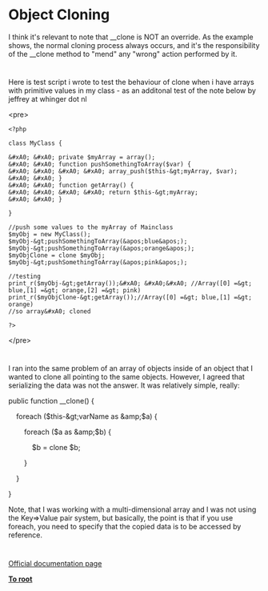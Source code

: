 # Object Cloning





I think it&apos;s relevant to note that __clone is NOT an override. As the example shows, the normal cloning process always occurs, and it&apos;s the responsibility of the __clone method to &quot;mend&quot; any &quot;wrong&quot; action performed by it.

  

#



Here is test script i wrote to test the behaviour of clone when i have arrays with primitive values in my class - as an additonal test of the note below by jeffrey at whinger dot nl

&lt;pre&gt;


```
<?php

class MyClass {

&#xA0; &#xA0; private $myArray = array();
&#xA0; &#xA0; function pushSomethingToArray($var) {
&#xA0; &#xA0; &#xA0; &#xA0; array_push($this-&gt;myArray, $var);
&#xA0; &#xA0; }
&#xA0; &#xA0; function getArray() {
&#xA0; &#xA0; &#xA0; &#xA0; return $this-&gt;myArray;
&#xA0; &#xA0; }

}

//push some values to the myArray of Mainclass
$myObj = new MyClass();
$myObj-&gt;pushSomethingToArray(&apos;blue&apos;);
$myObj-&gt;pushSomethingToArray(&apos;orange&apos;);
$myObjClone = clone $myObj;
$myObj-&gt;pushSomethingToArray(&apos;pink&apos;);

//testing
print_r($myObj-&gt;getArray());&#xA0; &#xA0;&#xA0; //Array([0] =&gt; blue,[1] =&gt; orange,[2] =&gt; pink)
print_r($myObjClone-&gt;getArray());//Array([0] =&gt; blue,[1] =&gt; orange)
//so array&#xA0; cloned 

?>
```

&lt;/pre&gt;

  

#



I ran into the same problem of an array of objects inside of an object that I wanted to clone all pointing to the same objects. However, I agreed that serializing the data was not the answer. It was relatively simple, really:



public function __clone() {

&#xA0; &#xA0; foreach ($this-&gt;varName as &amp;$a) {

&#xA0; &#xA0; &#xA0; &#xA0; foreach ($a as &amp;$b) {

&#xA0; &#xA0; &#xA0; &#xA0; &#xA0; &#xA0; $b = clone $b;

&#xA0; &#xA0; &#xA0; &#xA0; }

&#xA0; &#xA0; }

}



Note, that I was working with a multi-dimensional array and I was not using the Key=&gt;Value pair system, but basically, the point is that if you use foreach, you need to specify that the copied data is to be accessed by reference.

  

#

[Official documentation page](https://www.php.net/manual/en/language.oop5.cloning.php)

**[To root](/README.md)**